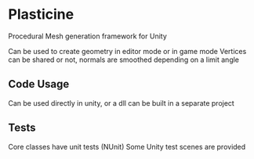 # Plasticine
Procedural Mesh generation framework for Unity

Can be used to create geometry in editor mode or in game mode
Vertices can be shared or not, normals are smoothed depending on a limit angle

## Code Usage
Can be used directly in unity, or a dll can be built in a separate project

## Tests
Core classes have unit tests (NUnit)
Some Unity test scenes are provided
